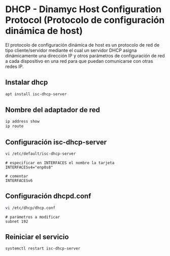 # DHCP - Dinamyc Host Configuration Protocol (Protocolo de configuración dinámica de host)
El protocolo de configuración dinámica de host es un protocolo de red de tipo cliente/servidor mediante el cual un servidor DHCP asigna dinámicamente una dirección IP y otros parámetros de configuración de red a cada dispositivo en una red para que puedan comunicarse con otras redes IP.

## Instalar dhcp
```sh
apt install isc-dhcp-server
```

## Nombre del adaptador de red
```sh
ip address show
ip route
```

## Configuración isc-dhcp-server
```sh
vi /etc/default/isc-dhcp-server
```

```
# especificar en INTERFACES el nombre la tarjeta
INTERFACESv4="enp0s8"

# comentar 
INTERFACESv6
```

## Configuración dhcpd.conf
```sh
vi /etc/dhcp/dhcp.conf
```

```
# parámetros a modificar
subnet 192
```

## Reiniciar el servicio
```sh
systemctl restart isc-dhcp-server
```
